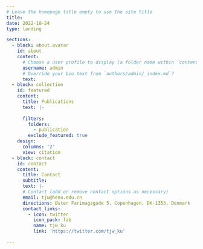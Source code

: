 ```yaml
---
# Leave the homepage title empty to use the site title
title:
date: 2022-10-24
type: landing

sections:
  - block: about.avatar
    id: about
    content:
      # Choose a user profile to display (a folder name within `content/authors/`)
      username: admin
      # Override your bio text from `authors/admin/_index.md`?
      text:
  - block: collection
    id: featured
    content:
      title: Publications
      text: |-
        
      filters:
        folders:
          - publication
        exclude_featured: true
    design:
      columns: '2'
      view: citation
  - block: contact
    id: contact
    content:
      title: Contact
      subtitle:
      text: |-
      # Contact (add or remove contact options as necessary)
      email: tjw@henu.edu.cn
      directions: Øster Farimagsgade 5, Copenhagen, DK-1353, Denmark
      contact_links:
        - icon: twitter
          icon_pack: fab
          name: tjw_ku
          link: 'https://twitter.com/tjw_ku'

---
```

